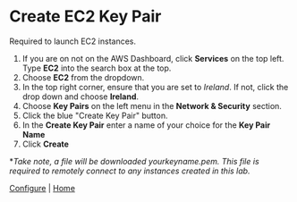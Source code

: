 # Create EC2 Key Pair
Required to launch EC2 instances.

1. If you are on not on the AWS Dashboard, click **Services** on the top left. Type **EC2** into the search box at the top.
2. Choose **EC2** from the dropdown.
3. In the top right corner, ensure that you are set to *Ireland*. If not, click the drop down and choose **Ireland**.
4. Choose **Key Pairs** on the left menu in the **Network & Security** section.
5. Click the blue "Create Key Pair" button.
6. In the **Create Key Pair** enter a name of your choice for the **Key Pair Name**
7. Click **Create**

**Take note, a file will be downloaded **yourkeyname.pem*. This file is required to remotely connect to any instances created in this lab.**

[Configure](README.md) | [Home](../../README.md)
